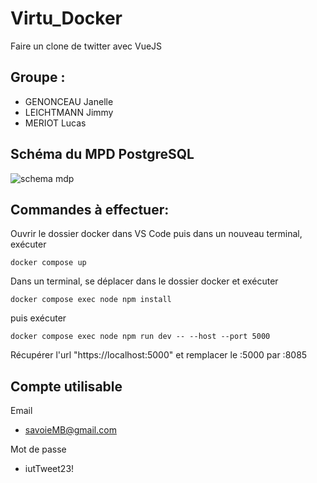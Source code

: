# Virtu_Docker

Faire un clone de twitter avec VueJS

## Groupe :
- GENONCEAU Janelle
- LEICHTMANN Jimmy
- MERIOT Lucas

## Schéma du MPD PostgreSQL
![schema mdp](https://cdn.discordapp.com/attachments/894963807259070484/1093892874506096650/image.png)

## Commandes à effectuer:
Ouvrir le dossier docker dans VS Code puis dans un nouveau terminal, exécuter 
```
docker compose up
```
Dans un terminal, se déplacer dans le dossier docker et exécuter
```
docker compose exec node npm install
```
puis exécuter
```
docker compose exec node npm run dev -- --host --port 5000
```
Récupérer l'url "https://localhost:5000" et remplacer le :5000 par :8085

## Compte utilisable
Email
- savoieMB@gmail.com  

Mot de passe
- iutTweet23!
